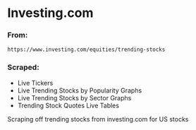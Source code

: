 # Investing.com
### From: 
`` https://www.investing.com/equities/trending-stocks ``
### Scraped: 
- Live Tickers
- Live Trending Stocks by Popularity Graphs
- Live Trending Stocks by Sector Graphs
- Trending Stock Quotes Live Tables

Scraping off trending stocks from investing.com for US stocks 
